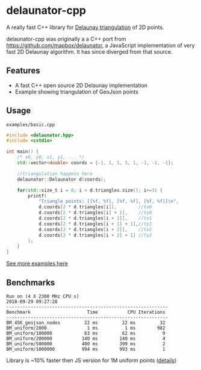 # delaunator-cpp

A really fast C++ library for
[Delaunay triangulation](https://en.wikipedia.org/wiki/Delaunay_triangulation) of 2D points.

delaunator-cpp was originally a a C++ port from https://github.com/mapbox/delaunator, a JavaScript implementation of very fast 2D Delaunay algorithm.  It has since diverged from that source.

<!---
[![Build Status](https://travis-ci.org/delfrrr/delaunator-cpp.svg?branch=master)](https://travis-ci.org/delfrrr/delaunator-cpp)
[![badge](https://mapbox.s3.amazonaws.com/cpp-assets/hpp-skel-badge_blue.svg)](https://github.com/mapbox/hpp-skel)
--->

## Features

* A fast C++ open source 2D Delaunay implementation
* Example showing triangulation of GeoJson points

## Usage

`examples/basic.cpp`

```CPP
#include <delaunator.hpp>
#include <cstdio>

int main() {
    /* x0, y0, x1, y1, ... */
    std::vector<double> coords = {-1, 1, 1, 1, 1, -1, -1, -1};

    //triangulation happens here
    delaunator::Delaunator d(coords);

    for(std::size_t i = 0; i < d.triangles.size(); i+=3) {
        printf(
            "Triangle points: [[%f, %f], [%f, %f], [%f, %f]]\n",
            d.coords[2 * d.triangles[i]],        //tx0
            d.coords[2 * d.triangles[i] + 1],    //ty0
            d.coords[2 * d.triangles[i + 1]],    //tx1
            d.coords[2 * d.triangles[i + 1] + 1],//ty1
            d.coords[2 * d.triangles[i + 2]],    //tx2
            d.coords[2 * d.triangles[i + 2] + 1] //ty2
        );
    }
}
```

[See more examples here](./examples)

## Benchmarks

```
Run on (4 X 2300 MHz CPU s)
2018-09-29 09:27:28
------------------------------------------------------------
Benchmark                     Time           CPU Iterations
------------------------------------------------------------
BM_45K_geojson_nodes         22 ms         22 ms         32
BM_uniform/2000               1 ms          1 ms        982
BM_uniform/100000            63 ms         62 ms          9
BM_uniform/200000           140 ms        140 ms          4
BM_uniform/500000           400 ms        399 ms          2
BM_uniform/1000000          994 ms        993 ms          1
```

Library is ~10% faster then JS version for 1M uniform points ([details](https://github.com/delfrrr/delaunator-cpp/pull/8#issuecomment-422690056))
